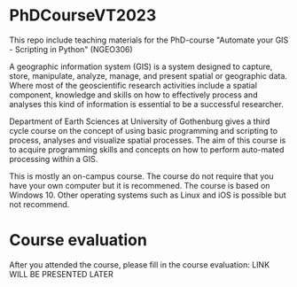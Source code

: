 # PhDCourseVT2023
This repo include teaching materials for the PhD-course "Automate your GIS - Scripting in Python" (NGEO306)

A geographic information system (GIS) is a system designed to capture, store, manipulate, analyze, manage, and present spatial or geographic data. Where most of the geoscientific research activities include a spatial component, knowledge and skills on how to effectively process and analyses this kind of information is essential to be a successful researcher. 

Department of Earth Sciences at University of Gothenburg gives a third cycle course on the concept of using basic programming and scripting to process, analyses and visualize spatial processes. The aim of this course is to acquire programming skills and concepts on how to perform auto-mated processing within a GIS. 

This is mostly an on-campus course. The course do not require that you have your own computer but it is recommened. The course is based on Windows 10. Other operating systems such as Linux and iOS is possible but not recommend. 

# Course evaluation
After you attended the course, please fill in the course evaluation: LINK WILL BE PRESENTED LATER
